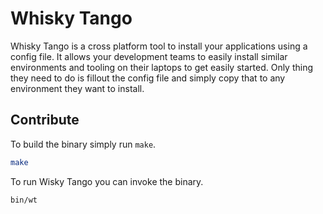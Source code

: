 # Whisky Tango

Whisky Tango is a cross platform tool to install your applications using a config file. It allows your development teams to easily install similar environments and tooling on their laptops to get easily started. Only thing they need to do is fillout the config file and simply copy that to any environment they want to install.

## Contribute

To build the binary simply run `make`.

```bash
make
```

To run Wisky Tango you can invoke the binary.

```bash
bin/wt
```
